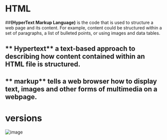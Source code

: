 # HTML 
##**(HyperText Markup Language)** is the code that is used to structure a web page and its content. 
For example, content could be structured within a set of paragraphs, a list of bulleted points, or using images and data tables.
## ** Hypertext** a text-based approach to describing how content contained within an HTML file is structured. 
## ** markup** tells a web browser how to display text, images and other forms of multimedia on a webpage.
# **versions**
![image](https://github.com/user-attachments/assets/864133c8-8347-42f3-9012-5338e4e8dfd4)
